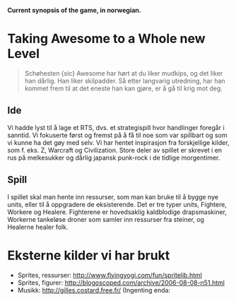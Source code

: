 **Current synopsis of the game, in norwegian.**

# Taking Awesome to a Whole new Level #

> Schøhesten {sic} Awesome har hørt at du liker mudkips, og det liker han dårlig. Han liker skilpadder.
> Så etter langvarig utredning, har han kommet frem til at det eneste han kan gjøre, er å gå til krig mot deg.

## Ide ##
Vi hadde lyst til å lage et RTS, dvs. et strategispill hvor handlinger foregår i sanntid. Vi fokuserte først og fremst på å få til noe som var spillbart og som vi kunne ha det gøy med selv.
Vi har hentet inspirasjon fra forskjellige kilder, som f. eks. Z, Warcraft og Civilization.
Store deler av spillet er skrevet i en rus på melkesukker og dårlig japansk punk-rock i de tidlige morgentimer.

## Spill ##
I spillet skal man hente inn ressurser, som man kan bruke til å bygge nye units, eller til å oppgradere de eksisterende.
Det er tre typer units, Fightere, Workere og Healere. Fighterene er hovedsaklig kaldblodige drapsmaskiner, Workerne tankeløse droner som samler inn ressurser fra steiner, og Healerne healer folk.

# Eksterne kilder vi har brukt #
  * Sprites, ressurser: http://www.flyingyogi.com/fun/spritelib.html
  * Sprites, figurer: http://blogoscoped.com/archive/2006-08-08-n51.html
  * Musikk: http://gilles.costard.free.fr/
(Ingenting enda:  